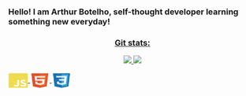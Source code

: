 ### Hello! I am Arthur Botelho, self-thought developer learning something new everyday!

<div align="center">
  <a href="https://github.com/ArthurBBotelho">
 
  ### Git stats:
  <a href="https://github.com/eduardozaniboni">
  <img height="180em" src="https://github-readme-stats.vercel.app/api?username=ArthurBBotelho&show_icons=true&theme=rose_pine&include_all_commits=true&count_private=true"/>
  <img height="180em" src="https://github-readme-stats.vercel.app/api/top-langs/?username=ArthurBBotelho&layout=compact&langs_count=7&theme=rose_pine"/>
</div>
  
</div>
<div style="display: inline_block"><br>
  <img align="center" alt="Rafa-Js" height="30" width="40" src="https://raw.githubusercontent.com/devicons/devicon/master/icons/javascript/javascript-plain.svg">
   <img align="center" alt="Rafa-HTML" height="30" width="40" src="https://raw.githubusercontent.com/devicons/devicon/master/icons/html5/html5-original.svg">
  <img align="center" alt="Rafa-CSS" height="30" width="40" src="https://raw.githubusercontent.com/devicons/devicon/master/icons/css3/css3-original.svg">
</div>

